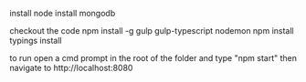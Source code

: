 install node
install mongodb

checkout the code
npm install -g gulp gulp-typescript nodemon
npm install
typings install

to run open a cmd prompt in the root of the folder and type "npm start" 
then navigate to http://localhost:8080
